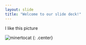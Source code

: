 ```yaml
---
layout: slide
title: "Welcome to our slide deck!"
---
```


I like this picture

![minertocat](https://octodex.github.com/images/minertocat.png)
{: .center}
